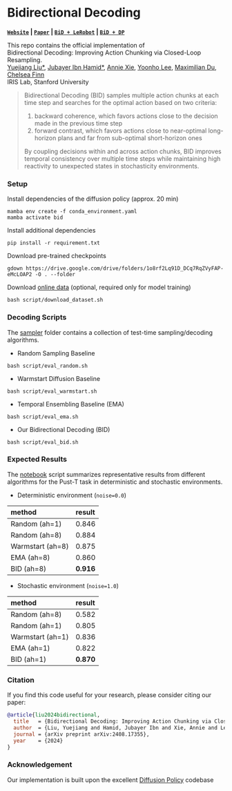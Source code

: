 # Bidirectional Decoding

**[`Website`](https://bid-robot.github.io) | [`Paper`](https://arxiv.org/abs/2408.17355) | [`BiD + LeRobot`](https://github.com/Jubayer-Hamid/bid_lerobot) | [`BiD + DP`](https://github.com/YuejiangLIU/bid_dp)**

This repo contains the official implementation of \
Bidirectional Decoding: Improving Action Chunking via Closed-Loop Resampling. \
<a href="https://sites.google.com/view/yuejiangliu/">Yuejiang Liu*</a>,
<a href="https://jubayer-hamid.github.io/">Jubayer Ibn Hamid*</a>,
<a href="https://anxie.github.io/">Annie Xie</a>,
<a href="https://yoonholee.com//">Yoonho Lee</a>,
<a href="https://maximiliandu.com/">Maximilian Du</a>,
<a href="https://ai.stanford.edu/~cbfinn/">Chelsea Finn</a> \
IRIS Lab, Stanford University

> Bidirectional Decoding (BID) samples multiple action chunks at each time step and searches for the optimal action based on two criteria:
>   1. backward coherence, which favors actions close to the decision made in the previous time step
>   2. forward contrast, which favors actions close to near-optimal long-horizon plans and far from sub-optimal short-horizon ones
> 
> By coupling decisions within and across action chunks, BID improves temporal consistency over multiple time steps while maintaining high reactivity to unexpected states in stochasticity environments.

### Setup

Install dependencies of the diffusion policy (approx. 20 min)
```
mamba env create -f conda_environment.yaml
mamba activate bid
```

Install additional dependencies
```
pip install -r requirement.txt
```

Download pre-trained checkpoints
```
gdown https://drive.google.com/drive/folders/1o8rf2Lq91D_DCq7RqZVyFAP-eMcLOAP2 -O . --folder
```

Download [online data](https://diffusion-policy.cs.columbia.edu/data/training/) (optional, required only for model training)
```
bash script/download_dataset.sh
```

### Decoding Scripts

The [sampler](diffusion_policy/sampler) folder contains a collection of test-time sampling/decoding algorithms.

- Random Sampling Baseline
```
bash script/eval_random.sh
```

- Warmstart Diffusion Baseline
```
bash script/eval_warmstart.sh
```

- Temporal Ensembling Baseline (EMA)
```
bash script/eval_ema.sh
```

- Our Bidirectional Decoding (BID)
```
bash script/eval_bid.sh
```

### Expected Results

The [notebook](notebook/dp.ipynb) script summarizes representative results from different algorithms for the Pust-T task in deterministic and stochastic environments.

- Deterministic environment (`noise=0.0`)

|method|result|
|:----|:----|
|Random (ah=1)|0.846|
|Random (ah=8)|0.884|
|Warmstart (ah=8)|0.875|
|EMA (ah=8)|0.860|
|BID (ah=8)|**0.916**|

- Stochastic environment (`noise=1.0`)

|method|result|
|:----|:----|
|Random (ah=8)|0.582|
|Random (ah=1)|0.805|
|Warmstart (ah=1)|0.836|
|EMA (ah=1)|0.822|
|BID (ah=1)|**0.870**|

### Citation

If you find this code useful for your research, please consider citing our paper:
```bibtex
@article{liu2024bidirectional,
  title   = {Bidirectional Decoding: Improving Action Chunking via Closed-Loop Resampling},
  author  = {Liu, Yuejiang and Hamid, Jubayer Ibn and Xie, Annie and Lee, Yoonho and Du, Maximilian and Finn, Chelsea},
  journal = {arXiv preprint arXiv:2408.17355},
  year    = {2024}
}
```

### Acknowledgement

Our implementation is built upon the excellent [Diffusion Policy](https://github.com/real-stanford/diffusion_policy) codebase
